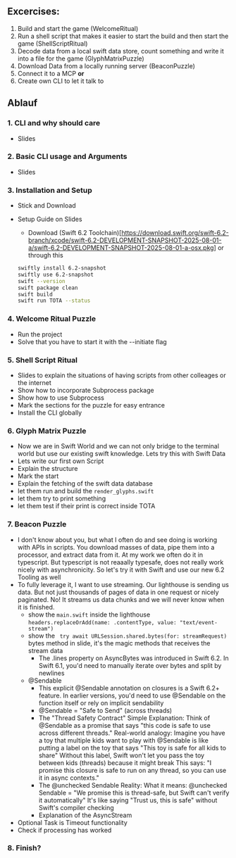## Excercises:
1. Build and start the game (WelcomeRitual)
1. Run a shell script that makes it easier to start the build and then start the game (ShellScriptRitual)
1. Decode data from a local swift data store, count something and write it into a file for the game (GlyphMatrixPuzzle)
1. Download Data from a locally running server (BeaconPuzzle)
1. Connect it to a MCP **or**
1. Create own CLI to let it talk to

## Ablauf

### 1. CLI and why should care
* Slides

### 2. Basic CLI usage and Arguments
* Slides

### 3. Installation and Setup
* Stick and Download
* Setup Guide on Slides
    * Download (Swift 6.2 Toolchain)[https://download.swift.org/swift-6.2-branch/xcode/swift-6.2-DEVELOPMENT-SNAPSHOT-2025-08-01-a/swift-6.2-DEVELOPMENT-SNAPSHOT-2025-08-01-a-osx.pkg] or through this

    ```bash
    swiftly install 6.2-snapshot
    swiftly use 6.2-snapshot
    swift --version
    swift package clean
    swift build
    swift run TOTA --status
    ```

### 4. Welcome Ritual Puzzle
* Run the project
* Solve that you have to start it with the --initiate flag

### 5. Shell Script Ritual
* Slides to explain the situations of having scripts from other colleages or the internet
* Show how to incorporate Subprocess package
* Show how to use Subprocess
* Mark the sections for the puzzle for easy entrance
* Install the CLI globally

### 6. Glyph Matrix Puzzle
* Now we are in Swift World and we can not only bridge to the terminal world but use our existing swift knowledge. Lets try this with Swift Data
* Lets write our first own Script
* Explain the structure
* Mark the start 
* Explain the fetching of the swift data database
* let them run and build the `render_glyphs.swift` 
* let them try to print something
* let them test if their print is correct inside TOTA

### 7. Beacon Puzzle
* I don't know about you, but what I often do and see doing is working with APIs in scripts. You download masses of data, pipe them into a processor, and extract data from it. At my work we often do it in typescript. But typescript is not reaaally typesafe, does not really work nicely with asynchronicity. So let's try it with Swift and use our new 6.2 Tooling as well
* To fully leverage it, I want to use streaming. Our lighthouse is sending us data. But not just thousands of pages of data in one request or nicely paginated. No! It streams us data chunks and we will never know when it is finished. 
    * show the `main.swift` inside the lighthouse
          ```headers.replaceOrAdd(name: .contentType, value: "text/event-stream")```
    * show the ``` try await URLSession.shared.bytes(for: streamRequest)``` bytes method in slide, it's the magic methods that receives the stream data
        * The .lines property on AsyncBytes was introduced in Swift 6.2. In Swift 6.1, you'd need to manually iterate over bytes and split by newlines
    * @Sendable
        * This explicit @Sendable annotation on closures is a Swift 6.2+ feature. In earlier versions, you'd need to use @Sendable on the function itself or rely on implicit sendability
        * @Sendable = "Safe to Send" (across threads)
        * The "Thread Safety Contract"
Simple Explanation:
Think of @Sendable as a promise that says "this code is safe to use across different threads."
Real-world analogy:
Imagine you have a toy that multiple kids want to play with
@Sendable is like putting a label on the toy that says "This toy is safe for all kids to share"
Without this label, Swift won't let you pass the toy between kids (threads) because it might break
This says: "I promise this closure is safe to run on any thread, so you can use it in async contexts."
        * The @unchecked Sendable Reality:
What it means:
@unchecked Sendable = "We promise this is thread-safe, but Swift can't verify it automatically"
It's like saying "Trust us, this is safe" without Swift's compiler checking
        * Explanation of the AsyncStream 
* Optional Task is Timeout functionality
* Check if processing has worked

### 8. Finish?



